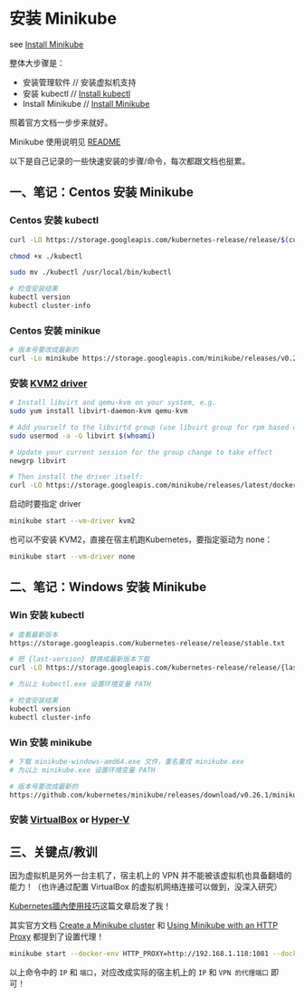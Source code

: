 # 安装 Minikube

see [Install Minikube](https://kubernetes.io/docs/tasks/tools/install-minikube/)

整体大步骤是：

- 安装管理软件 // 安装虚拟机支持
- 安装 kubectl // [Install kubectl](https://kubernetes.io/docs/tasks/tools/install-kubectl/)
- Install Minikube // [Install Minikube](https://github.com/kubernetes/minikube/releases)

照着官方文档一步步来就好。

Minikube 使用说明见 [README](https://github.com/kubernetes/minikube/blob/v0.26.1/README.md)

以下是自己记录的一些快速安装的步骤/命令，每次都跟文档也挺累。

## 一、笔记：Centos 安装 Minikube

### Centos 安装 kubectl

```bash
curl -LO https://storage.googleapis.com/kubernetes-release/release/$(curl -s https://storage.googleapis.com/kubernetes-release/release/stable.txt)/bin/linux/amd64/kubectl

chmod +x ./kubectl

sudo mv ./kubectl /usr/local/bin/kubectl

# 检查安装结果
kubectl version
kubectl cluster-info
```

### Centos 安装 minikue

```bash
# 版本号要改成最新的
curl -Lo minikube https://storage.googleapis.com/minikube/releases/v0.26.1/minikube-linux-amd64 && chmod +x minikube && sudo mv minikube /usr/local/bin/
```

### 安装 [KVM2 driver](https://github.com/kubernetes/minikube/blob/master/docs/drivers.md#kvm2-driver)

```bash
# Install libvirt and qemu-kvm on your system, e.g.
sudo yum install libvirt-daemon-kvm qemu-kvm

# Add yourself to the libvirtd group (use libvirt group for rpm based distros) so you don't need to sudo
sudo usermod -a -G libvirt $(whoami)

# Update your current session for the group change to take effect
newgrp libvirt

# Then install the driver itself:
curl -LO https://storage.googleapis.com/minikube/releases/latest/docker-machine-driver-kvm2 && chmod +x docker-machine-driver-kvm2 && sudo mv docker-machine-driver-kvm2 /usr/local/bin/
```

启动时要指定 driver

```bash
minikube start --vm-driver kvm2
```

也可以不安装 KVM2，直接在宿主机跑Kubernetes，要指定驱动为 none：

```bash
minikube start --vm-driver none
```

## 二、笔记：Windows 安装 Minikube

### Win 安装 kubectl

```bash
# 查看最新版本
https://storage.googleapis.com/kubernetes-release/release/stable.txt

# 把 {last-version} 替换成最新版本下载
curl -LO https://storage.googleapis.com/kubernetes-release/release/{last-version}/bin/windows/amd64/kubectl.exe

# 为以上 kubectl.exe 设置环境变量 PATH

# 检查安装结果
kubectl version
kubectl cluster-info
```

### Win 安装 minikube

```bash
# 下载 minikube-windows-amd64.exe 文件，重名重成 minikube.exe
# 为以上 minikube.exe 设置环境变量 PATH

# 版本号要改成最新的
https://github.com/kubernetes/minikube/releases/download/v0.26.1/minikube-windows-amd64
```

### 安装 [VirtualBox](https://www.virtualbox.org/wiki/Downloads) or [Hyper-V](https://msdn.microsoft.com/en-us/virtualization/hyperv_on_windows/quick_start/walkthrough_install)

## 三、关键点/教训

因为虚拟机是另外一台主机了，宿主机上的 VPN 并不能被该虚拟机也具备翻墙的能力！（也许通过配置 VirtualBox 的虚拟机网络连接可以做到，没深入研究）

[Kubernetes牆內使用技巧](http://blog.samemoment.com/articles/kubernetes/)这篇文章启发了我！

其实官方文档 [Create a Minikube cluster](https://kubernetes.io/docs/tutorials/stateless-application/hello-minikube/#create-a-minikube-cluster)  和 [Using Minikube with an HTTP Proxy](https://kubernetes.io/docs/getting-started-guides/minikube/#using-minikube-with-an-http-proxy) 都提到了设置代理！

```bash
minikube start --docker-env HTTP_PROXY=http://192.168.1.118:1081 --docker-env HTTPS_PROXY=https://192.168.1.118:1081
```

以上命令中的 `IP` 和 `端口`，对应改成实际的宿主机上的 `IP` 和 `VPN 的代理端口` 即可！